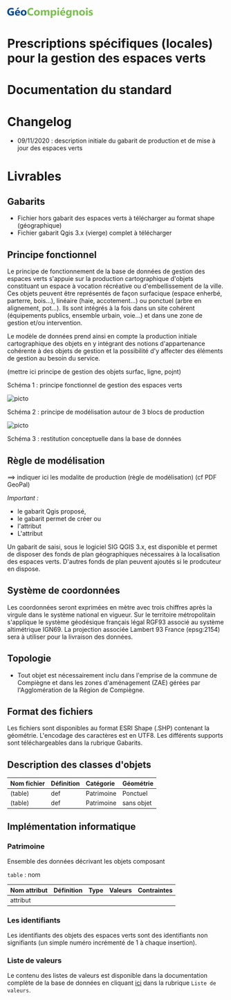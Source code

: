 ![picto](https://github.com/sigagglocompiegne/orga_gest_igeo/blob/master/doc/img/geocompiegnois_2020_reduit_v2.png)

# Prescriptions spécifiques (locales) pour la gestion des espaces verts

# Documentation du standard

# Changelog

- 09/11/2020 : description initiale du gabarit de production et de mise à jour des espaces verts

# Livrables


## Gabarits

- Fichier hors gabarit des espaces verts à télécharger au format shape (géographique)
- Fichier gabarit Qgis 3.x (vierge) complet à télécharger

## Principe fonctionnel

Le principe de fonctionnement de la base de données de gestion des espaces verts s'appuie sur la production cartographique d'objets constituant un espace à vocation récréative ou d'embellissement de la ville. Ces objets peuvent être représentés de façon surfacique (espace enherbé, parterre, bois...), linéaire (haie, accotement...) ou ponctuel (arbre en alignement, pot...). Ils sont intégrés à la fois dans un site cohérent (équipements publics, ensemble urbain, voie...) et dans une zone de gestion et/ou intervention.

Le modèle de données prend ainsi en compte la production initiale cartographique des objets en y intégrant des notions d'appartenance cohérente à des objets de gestion et la possibilité d'y affecter des éléments de gestion au besoin du service.

(mettre ici principe de gestion des objets surfac, ligne, pojnt) 

Schéma 1 : principe fonctionnel de gestion des espaces verts

![picto]()

Schéma 2 : principe de modélisation autour de 3 blocs de production

![picto]()

Schéma 3 : restitution conceptuelle dans la base de données

## Règle de modélisation
==> indiquer ici les modalite de production (règle de modélisation) (cf PDF GeoPal)



*Important :*
-	le gabarit Qgis proposé, 
- le gabarit permet de créer ou 
-	l'attribut 
- L'attribut 

Un gabarit de saisi, sous le logiciel SIG QGIS 3.x, est disponible et permet de disposer des fonds de plan géographiques nécessaires à la localisation des espaces verts. D'autres fonds de plan peuvent ajoutés si le prodcuteur en dispose.

## Système de coordonnées

Les coordonnées seront exprimées en mètre avec trois chiffres après la virgule dans le système national en vigueur.
Sur le territoire métropolitain s'applique le système géodésique français légal RGF93 associé au système altimétrique IGN69. La projection associée Lambert 93 France (epsg:2154) sera à utiliser pour la livraison des données.

## Topologie

- Tout objet est nécessairement inclu dans l'emprise de la commune de Compiègne et dans les zones d'aménagement (ZAE) gérées par l'Agglomération de la Région de Compiègne.

## Format des fichiers

Les fichiers sont disponibles au format ESRI Shape (.SHP) contenant la géométrie.
L'encodage des caractères est en UTF8. Les différents supports sont téléchargeables dans la rubrique Gabarits.

## Description des classes d'objets

|Nom fichier|Définition|Catégorie|Géométrie|
|:---|:---|:---|:---|
|(table)|def|Patrimoine|Ponctuel|
(table)|def|Patrimoine|sans objet|

## Implémentation informatique

### Patrimoine

Ensemble des données décrivant les objets composant 

`table` : nom

|Nom attribut|Définition|Type|Valeurs|Contraintes|
|:---|:---|:---|:---|:---|
|attribut|||||


### Les identifiants

Les identifiants des objets des espaces verts sont des identifiants non signifiants (un simple numéro incrémenté de 1 à chaque insertion).

### Liste de valeurs

Le contenu des listes de valeurs est disponible dans la documentation complète de la base de données en cliquant [ici](/bdd/doc_admin_bd_tri.md) dans la rubrique `Liste de valeurs`.

